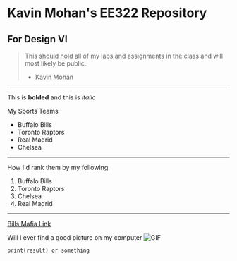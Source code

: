 # Kavin Mohan's EE322 Repository
## For Design VI
> This should hold all of my labs and assignments in the class and will most likely be public.
>  - Kavin Mohan
---
This is __bolded__ and this is _italic_

My Sports Teams
- Buffalo Bills
- Toronto Raptors
- Real Madrid
- Chelsea
---
How I'd rank them by my following
1. Buffalo Bills
2. Toronto Raptors
3. Chelsea
4. Real Madrid
---
[Bills Mafia Link](https://nypost.com/2024/01/21/sports/fan-catches-fire-tailgating-with-bills-mafia-before-chiefs-game/)

Will I ever find a good picture on my computer
![GIF]([https://www.si.com/.image/c_limit%2Ccs_srgb%2Cq_auto:good%2Cw_550/MTY4MjU2Mjg4OTkxMzU2ODI5/toronto-raptors-new-logo.webp](https://media1.tenor.com/m/WtfJo0beYhgAAAAd/no-i-dont-think-i-will.gif)https://media1.tenor.com/m/WtfJo0beYhgAAAAd/no-i-dont-think-i-will.gif](https://i.kym-cdn.com/photos/images/newsfeed/001/497/040/471.jpg)https://i.kym-cdn.com/photos/images/newsfeed/001/497/040/471.jpg)

`print(result) or something`
